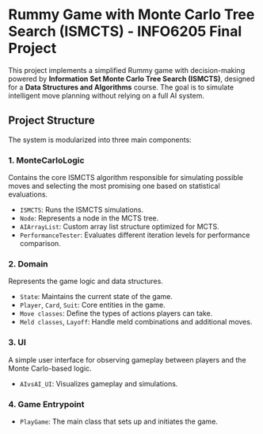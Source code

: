 
# Rummy Game with Monte Carlo Tree Search (ISMCTS) - INFO6205 Final Project

This project implements a simplified Rummy game with decision-making powered by **Information Set Monte Carlo Tree Search (ISMCTS)**, designed for a **Data Structures and Algorithms** course. The goal is to simulate intelligent move planning without relying on a full AI system.

## Project Structure

The system is modularized into three main components:

### 1. **MonteCarloLogic**
Contains the core ISMCTS algorithm responsible for simulating possible moves and selecting the most promising one based on statistical evaluations.

- `ISMCTS`: Runs the ISMCTS simulations.
- `Node`: Represents a node in the MCTS tree.
- `AIArrayList`: Custom array list structure optimized for MCTS.
- `PerformanceTester`: Evaluates different iteration levels for performance comparison.

### 2. **Domain**
Represents the game logic and data structures.

- `State`: Maintains the current state of the game.
- `Player`, `Card`, `Suit`: Core entities in the game.
- `Move classes`: Define the types of actions players can take.
- `Meld classes`, `Layoff`: Handle meld combinations and additional moves.

### 3. **UI**
A simple user interface for observing gameplay between players and the Monte Carlo-based logic.
- `AIvsAI_UI`: Visualizes gameplay and simulations.

### 4. **Game Entrypoint**
- `PlayGame`: The main class that sets up and initiates the game.
